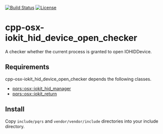 [![Build Status](https://github.com/pqrs-org/cpp-osx-iokit_hid_device_open_checker/workflows/CI/badge.svg)](https://github.com/pqrs-org/cpp-osx-iokit_hid_device_open_checker/actions)
[![License](https://img.shields.io/badge/license-Boost%20Software%20License-blue.svg)](https://github.com/pqrs-org/cpp-osx-iokit_hid_device_open_checker/blob/main/LICENSE.md)

# cpp-osx-iokit_hid_device_open_checker

A checker whether the current process is granted to open IOHIDDevice.

## Requirements

cpp-osx-iokit_hid_device_open_checker depends the following classes.

- [pqrs::osx::iokit_hid_manager](https://github.com/pqrs-org/cpp-osx-iokit_hid_manager)
- [pqrs::osx::iokit_return](https://github.com/pqrs-org/cpp-osx-iokit_return)

## Install

Copy `include/pqrs` and `vendor/vendor/include` directories into your include directory.

